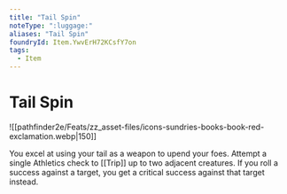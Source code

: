 ```yaml
---
title: "Tail Spin"
noteType: ":luggage:"
aliases: "Tail Spin"
foundryId: Item.YwvErH72KCsfY7on
tags:
  - Item
---
```


# Tail Spin
![[pathfinder2e/Feats/zz_asset-files/icons-sundries-books-book-red-exclamation.webp|150]]

You excel at using your tail as a weapon to upend your foes. Attempt a single Athletics check to [[Trip]]  up to two adjacent creatures. If you roll a success against a target, you get a critical success against that target instead.  
